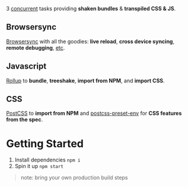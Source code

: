3 [concurrent](https://www.npmjs.com/package/concurrently) tasks providing **shaken bundles** & **transpiled CSS & JS**. 

## Browsersync
[Browsersync](https://www.browsersync.io) with all the goodies: **live reload**, **cross device syncing**, **remote debugging**, [etc](https://www.browsersync.io).

## Javascript
[Rollup](https://rollupjs.org) to **bundle**, **treeshake**, **import from NPM**, and **import CSS**. 

## CSS
[PostCSS](https://postcss.org) to **import from NPM** and [postcss-preset-env](https://preset-env.cssdb.org/) for **CSS features from the spec**. 

# Getting Started
1. Install dependencies `npm i`
2. Spin it up `npm start`

> note: bring your own production build steps
